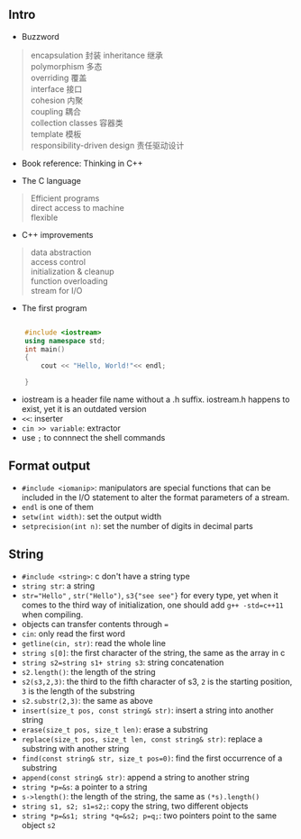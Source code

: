 ## Intro    
* Buzzword  
> encapsulation  封装
> inheritance 继承  
> polymorphism 多态  
> overriding 覆盖  
> interface 接口  
> cohesion 内聚  
> coupling 耦合  
> collection classes 容器类  
> template 模板  
> responsibility-driven design 责任驱动设计   
   
* Book reference: Thinking in C++    

* The C language  
> Efficient programs  
> direct access to machine  
> flexible   
  
  
* C++ improvements  
> data abstraction  
> access control  
> initialization & cleanup  
> function overloading  
> stream for I/O    

  



* The first program   
``` c++  

    #include <iostream>  
    using namespace std;  
    int main()  
    {
        cout << "Hello, World!"<< endl;  

    }  

```    
* iostream is a header file name without a .h suffix. iostream.h happens to exist, yet it is an outdated version  
* `<<`: inserter  
* `cin >> variable`: extractor    
* use `;` to connnect the shell commands  


## Format output  
* `#include <iomanip>`: manipulators are special functions that can be included in the I/O statement to alter the format parameters of a stream.  
* `endl` is one of them  
* `setw(int width)`: set the output width  
* `setprecision(int n)`: set the number of digits in decimal parts 
  
## String  
* `#include <string>`: c don't have a string type   
* `string str`: a string  
* `str="Hello"` , `str("Hello")`, `s3{"see see"}` for every type, yet when it comes to the third way of initialization, one should add `g++ -std=c++11` when compiling.  
* objects can transfer contents through `=`  
* `cin`: only read the first word  
* `getline(cin, str)`: read the whole line    
* `string s[0]`: the first character of the string, the same as the array in c    
* `string s2=string s1+ string s3`: string concatenation  
* `s2.length()`: the length of the string  
* `s2(s3,2,3)`: the third to the fifth character of s3, `2` is the starting position, `3` is the length of the substring    
* `s2.substr(2,3)`: the same as above    
* `insert(size_t pos, const string& str)`: insert a string into another string  
* `erase(size_t pos, size_t len)`: erase a substring  
* `replace(size_t pos, size_t len, const string& str)`: replace a substring with another string  
* `find(const string& str, size_t pos=0)`: find the first occurrence of a substring  
* `append(const string& str)`: append a string to another string     
* `string *p=&s`: a pointer to a string  
* `s->length()`: the length of the string, the same as `(*s).length()`  
* `string s1, s2; s1=s2;`: copy the string, two different objects  
* `string *p=&s1; string *q=&s2; p=q;`: two pointers point to the same object `s2`  














